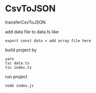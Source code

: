 # CsvToJSON
transferCsvToJSON


add data file to data.ts like
```
export const data = add array file here
```

build project by

```
yarn
tsc data.ts
tsc index.ts
```

run project
```
node index.js
```
